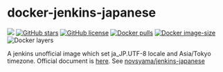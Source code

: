 # docker-jenkins-japanese
[![](https://img.shields.io/travis/frost-tb-voo/docker-jenkins-japanese.svg?style=flat-square)](https://travis-ci.org/frost-tb-voo/docker-jenkins-japanese/)
[![GitHub stars](https://img.shields.io/github/stars/frost-tb-voo/docker-jenkins-japanese.svg?style=flat-square)](https://github.com/frost-tb-voo/docker-jenkins-japanese/stargazers)
[![GitHub license](https://img.shields.io/github/license/frost-tb-voo/docker-jenkins-japanese.svg?style=flat-square)](https://github.com/frost-tb-voo/docker-jenkins-japanese/blob/master/LICENSE)
[![Docker pulls](https://img.shields.io/docker/pulls/novsyama/debian-japanese.svg?style=flat-square)](https://hub.docker.com/r/novsyama/debian-japanese)
[![Docker image-size](https://img.shields.io/microbadger/image-size/novsyama/debian-japanese.svg?style=flat-square)](https://microbadger.com/images/novsyama/debian-japanese)
![Docker layers](https://img.shields.io/microbadger/layers/novsyama/debian-japanese.svg?style=flat-square)


A jenkins unofficial image which set ja_JP.UTF-8 locale and Asia/Tokyo timezone. Official document is [here](https://github.com/jenkinsci/docker/blob/master/README.md).
See [novsyama/jenkins-japanese](https://hub.docker.com/r/novsyama/jenkins-japanese/)

